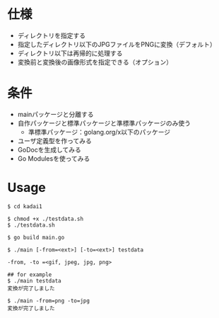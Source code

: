 # 仕様

- ディレクトリを指定する
- 指定したディレクトリ以下のJPGファイルをPNGに変換（デフォルト）
- ディレクトリ以下は再帰的に処理する
- 変換前と変換後の画像形式を指定できる（オプション）

# 条件

- mainパッケージと分離する
- 自作パッケージと標準パッケージと準標準パッケージのみ使う
  - 準標準パッケージ：golang.org/x以下のパッケージ
- ユーザ定義型を作ってみる
- GoDocを生成してみる
- Go Modulesを使ってみる

# Usage

```shell script
$ cd kadai1

$ chmod +x ./testdata.sh
$ ./testdata.sh

$ go build main.go

$ ./main [-from=<ext>] [-to=<ext>] testdata

-from, -to =<gif, jpeg, jpg, png>

## for example
$ ./main testdata
変換が完了しました

$ ./main -from=png -to=jpg
変換が完了しました
```